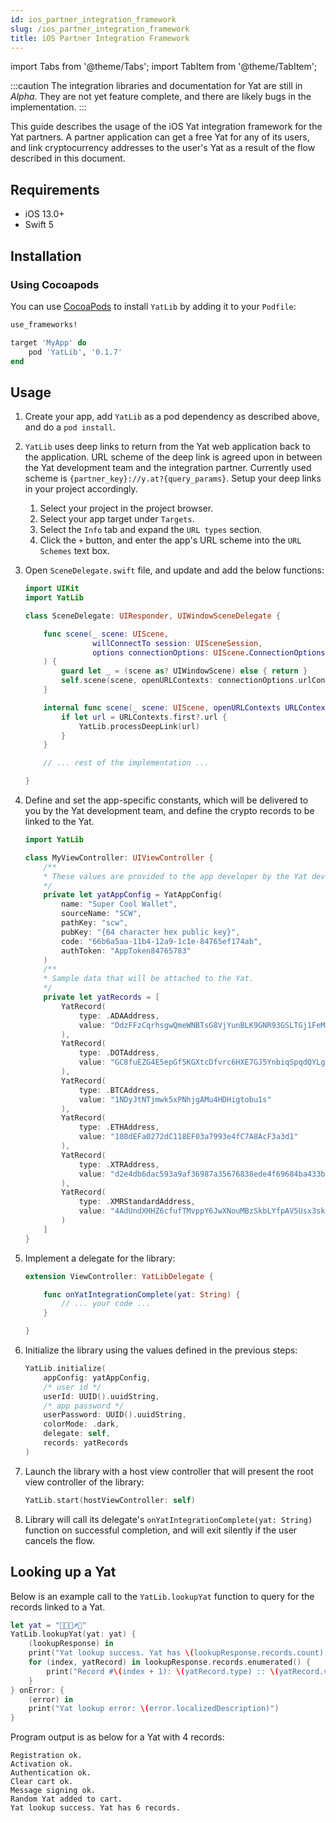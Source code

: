```yaml
---
id: ios_partner_integration_framework
slug: /ios_partner_integration_framework
title: iOS Partner Integration Framework
---
```


import Tabs from '@theme/Tabs';
import TabItem from '@theme/TabItem';

:::caution
The integration libraries and documentation for Yat are still in _Alpha_. They are not yet feature complete, and there are likely bugs in the implementation.
:::

This guide describes the usage of the iOS Yat integration framework for the Yat partners. A partner application can get a free Yat for any of its users, and link cryptocurrency addresses to the user's Yat as a result of the flow described in this document.

## Requirements

-   iOS 13.0+
-   Swift 5

## Installation

### Using Cocoapods

You can use [CocoaPods](http://cocoapods.org/) to install `YatLib` by adding it to your `Podfile`:

```ruby
use_frameworks!

target 'MyApp' do
    pod 'YatLib', '0.1.7'
end
```

## Usage

1. Create your app, add `YatLib` as a pod dependency as described above, and do a `pod install`.

2. `YatLib` uses deep links to return from the Yat web application back to the application. URL scheme of the deep link is agreed upon in between the Yat development team and the integration partner. Currently used scheme is `{partner_key}://y.at?{query_params}`. Setup your deep links in your project accordingly.

    1. Select your project in the project browser.
    2. Select your app target under `Targets`.
    3. Select the `Info` tab and expand the `URL types` section.
    4. Click the `+` button, and enter the app's URL scheme into the `URL Schemes` text box.

3. Open `SceneDelegate.swift` file, and update and add the below functions:

    ```swift
    import UIKit
    import YatLib

    class SceneDelegate: UIResponder, UIWindowSceneDelegate {

        func scene(_ scene: UIScene,
                   willConnectTo session: UISceneSession,
                   options connectionOptions: UIScene.ConnectionOptions
        ) {
            guard let _ = (scene as? UIWindowScene) else { return }
            self.scene(scene, openURLContexts: connectionOptions.urlContexts)
        }

        internal func scene(_ scene: UIScene, openURLContexts URLContexts: Set<UIOpenURLContext>) {
            if let url = URLContexts.first?.url {
                YatLib.processDeepLink(url)
            }
        }

        // ... rest of the implementation ...

    }
    ```

4. Define and set the app-specific constants, which will be delivered to you by the Yat development team, and define the crypto records to be linked to the Yat.

    ```swift
    import YatLib

    class MyViewController: UIViewController {
        /**
        * These values are provided to the app developer by the Yat development team.
        */
        private let yatAppConfig = YatAppConfig(
            name: "Super Cool Wallet",
            sourceName: "SCW",
            pathKey: "scw",
            pubKey: "{64 character hex public key}",
            code: "66b6a5aa-11b4-12a9-1c1e-84765ef174ab",
            authToken: "AppToken84765783"
        )
        /**
        * Sample data that will be attached to the Yat.
        */
        private let yatRecords = [
            YatRecord(
                type: .ADAAddress,
                value: "DdzFFzCqrhsgwQmeWNBTsG8VjYunBLK9GNR93GSLTGj1FeMm8kFoby2cTHxEHBEraHQXmgTtFGz7fThjDRNNvwzcaw6fQdkYySBneRas"
            ),
            YatRecord(
                type: .DOTAddress,
                value: "GC8fuEZG4E5epGf5KGXtcDfvrc6HXE7GJ5YnbiqSpqdQYLg"
            ),
            YatRecord(
                type: .BTCAddress,
                value: "1NDyJtNTjmwk5xPNhjgAMu4HDHigtobu1s"
            ),
            YatRecord(
                type: .ETHAddress,
                value: "108dEFa0272dC118EF03a7993e4fC7A8AcF3a3d1"
            ),
            YatRecord(
                type: .XTRAddress,
                value: "d2e4db6dac593a9af36987a35676838ede4f69684ba433baeed68bce048e111b".uppercased()
            ),
            YatRecord(
                type: .XMRStandardAddress,
                value: "4AdUndXHHZ6cfufTMvppY6JwXNouMBzSkbLYfpAV5Usx3skxNgYeYTRj5UzqtReoS44qo9mtmXCqY45DJ852K5Jv2684Rge"
            )
        ]
    }
    ```

5. Implement a delegate for the library:

    ```swift
    extension ViewController: YatLibDelegate {

        func onYatIntegrationComplete(yat: String) {
            // ... your code ...
        }

    }
    ```

6. Initialize the library using the values defined in the previous steps:

    ```swift
    YatLib.initialize(
        appConfig: yatAppConfig,
        /* user id */
        userId: UUID().uuidString,
        /* app password */
        userPassword: UUID().uuidString,
        colorMode: .dark,
        delegate: self,
        records: yatRecords
    )
    ```

7. Launch the library with a host view controller that will present the root view controller of the library:

    ```swift
    YatLib.start(hostViewController: self)
    ```

8. Library will call its delegate's `onYatIntegrationComplete(yat: String)` function on successful completion, and will exit silently if the user cancels the flow.

## Looking up a Yat

Below is an example call to the `YatLib.lookupYat` function to query for the records linked to a Yat.

```swift
let yat = "👒🍥🍬♐🕌"
YatLib.lookupYat(yat: yat) {
    (lookupResponse) in
    print("Yat lookup success. Yat has \(lookupResponse.records.count) records.")
    for (index, yatRecord) in lookupResponse.records.enumerated() {
        print("Record #\(index + 1): \(yatRecord.type) :: \(yatRecord.value)")
    }
} onError: {
    (error) in
    print("Yat lookup error: \(error.localizedDescription)")
}
```

Program output is as below for a Yat with 4 records:

```
Registration ok.
Activation ok.
Authentication ok.
Clear cart ok.
Message signing ok.
Random Yat added to cart.
Yat lookup success. Yat has 6 records.
```
